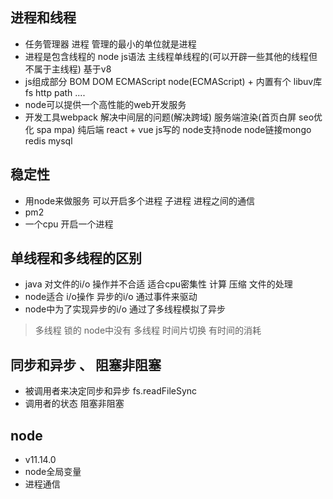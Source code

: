 ## 进程和线程
- 任务管理器 进程 管理的最小的单位就是进程
- 进程是包含线程的 node js语法 主线程单线程的(可以开辟一些其他的线程但不属于主线程) 基于v8
- js组成部分 BOM DOM ECMAScript  node(ECMAScript) + 内置有个 libuv库 fs http path ....
- node可以提供一个高性能的web开发服务
- 开发工具webpack  解决中间层的问题(解决跨域) 服务端渲染(首页白屏 seo优化 spa mpa)  纯后端  react + vue js写的 node支持node  node链接mongo redis mysql

## 稳定性
- 用node来做服务 可以开启多个进程 子进程 进程之间的通信
- pm2
- 一个cpu 开启一个进程 

## 单线程和多线程的区别
- java  对文件的i/o 操作并不合适 适合cpu密集性 计算 压缩 文件的处理
- node适合 i/o操作 异步的i/o  通过事件来驱动
- node中为了实现异步的i/o 通过了多线程模拟了异步

> 多线程 锁的 node中没有
> 多线程 时间片切换 有时间的消耗


## 同步和异步 、  阻塞非阻塞
- 被调用者来决定同步和异步 fs.readFileSync
- 调用者的状态  阻塞非阻塞

## node
- v11.14.0
- node全局变量
- 进程通信 